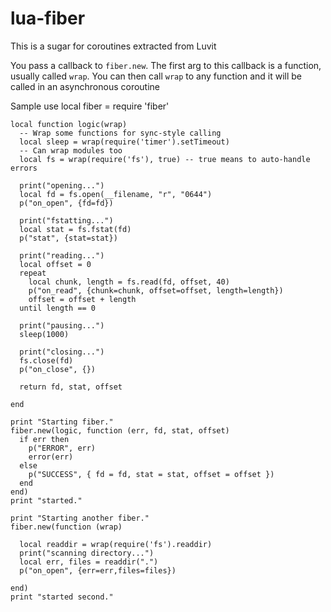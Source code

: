 lua-fiber
=========

This is a sugar for coroutines extracted from Luvit

You pass a callback to `fiber.new`. The first arg to this callback is
a function, usually called `wrap`. You can then call `wrap` to any
function and it will be called in an asynchronous coroutine

Sample use
    local fiber = require 'fiber'

    local function logic(wrap)
      -- Wrap some functions for sync-style calling
      local sleep = wrap(require('timer').setTimeout)
      -- Can wrap modules too
      local fs = wrap(require('fs'), true) -- true means to auto-handle errors

      print("opening...")
      local fd = fs.open(__filename, "r", "0644")
      p("on_open", {fd=fd})

      print("fstatting...")
      local stat = fs.fstat(fd)
      p("stat", {stat=stat})

      print("reading...")
      local offset = 0
      repeat
        local chunk, length = fs.read(fd, offset, 40)
        p("on_read", {chunk=chunk, offset=offset, length=length})
        offset = offset + length
      until length == 0

      print("pausing...")
      sleep(1000)

      print("closing...")
      fs.close(fd)
      p("on_close", {})

      return fd, stat, offset

    end

    print "Starting fiber."
    fiber.new(logic, function (err, fd, stat, offset)
      if err then
        p("ERROR", err)
        error(err)
      else
        p("SUCCESS", { fd = fd, stat = stat, offset = offset })
      end
    end)
    print "started."

    print "Starting another fiber."
    fiber.new(function (wrap)

      local readdir = wrap(require('fs').readdir)
      print("scanning directory...")
      local err, files = readdir(".")
      p("on_open", {err=err,files=files})

    end)
    print "started second."
